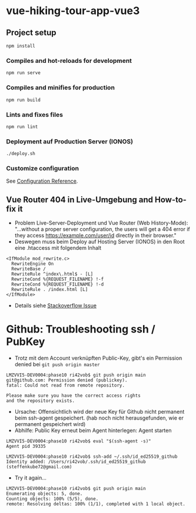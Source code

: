 # vue-hiking-tour-app-vue3

## Project setup
```
npm install
```

### Compiles and hot-reloads for development
```
npm run serve
```

### Compiles and minifies for production
```
npm run build
```

### Lints and fixes files
```
npm run lint
```

### Deployment auf Production Server (IONOS)
```
./deploy.sh
```

### Customize configuration
See [Configuration Reference](https://cli.vuejs.org/config/).

## Vue Router 404 in Live-Umgebung and How-to-fix it

* Problem Live-Server-Deployment und Vue Router (Web History-Mode): "...without a proper server configuration, the users will get a 404 error if they access https://example.com/user/id directly in their browser."
* Deswegen muss beim Deploy auf Hosting Server (IONOS) in den Root eine .htaccess
mit folgendem Inhalt
```shell
<IfModule mod_rewrite.c>
  RewriteEngine On
  RewriteBase /
  RewriteRule ^index\.html$ - [L]
  RewriteCond %{REQUEST_FILENAME} !-f
  RewriteCond %{REQUEST_FILENAME} !-d
  RewriteRule . /index.html [L]
</IfModule>
```
* Details siehe [Stackoverflow Issue](https://stackoverflow.com/questions/48752650/deploying-vue-js-app-and-getting-404-error-in-routes)



# Github: Troubleshooting ssh / PubKey

* Trotz mit dem Account verknüpften Public-Key, gibt's ein Permission denied bei `git push origin master`

````shell
LMZVVI5-DEV0004:phase10 ri42vob$ git push origin main
git@github.com: Permission denied (publickey).
fatal: Could not read from remote repository.

Please make sure you have the correct access rights
and the repository exists.
```` 
* Ursache: Offensichtlich wird der neue Key für Github nicht permanent beim ssh-agent gespeichert.
(hab noch nicht herausgefunden, wie er permanent gespeichert wird)
* Abhilfe: Public Key erneut beim Agent hinterlegen: Agent starten
````shell
LMZVVI5-DEV0004:phase10 ri42vob$ eval "$(ssh-agent -s)"
Agent pid 39335

LMZVVI5-DEV0004:phase10 ri42vob$ ssh-add ~/.ssh/id_ed25519_github
Identity added: /Users/ri42vob/.ssh/id_ed25519_github (steffenkube72@gmail.com)
````
* Try it again...
````
LMZVVI5-DEV0004:phase10 ri42vob$ git push origin main
Enumerating objects: 5, done.
Counting objects: 100% (5/5), done.
remote: Resolving deltas: 100% (1/1), completed with 1 local object.
````
